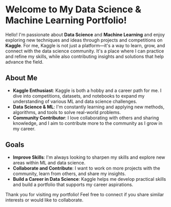 # Welcome to My Data Science & Machine Learning Portfolio!

Hello! I'm passionate about **Data Science** and **Machine Learning** and enjoy exploring new techniques and ideas through projects and competitions on **Kaggle**. For me, Kaggle is not just a platform—it's a way to learn, grow, and connect with the data science community. It's a place where I can practice and refine my skills, while also contributing insights and solutions that help advance the field.

## About Me
- **Kaggle Enthusiast**: Kaggle is both a hobby and a career path for me. I dive into competitions, datasets, and notebooks to expand my understanding of various ML and data science challenges.
- **Data Science & ML**: I'm constantly learning and applying new methods, algorithms, and tools to solve real-world problems.
- **Community Contributor**: I love collaborating with others and sharing knowledge, and I aim to contribute more to the community as I grow in my career.

## Goals
- **Improve Skills**: I'm always looking to sharpen my skills and explore new areas within ML and data science.
- **Collaborate and Contribute**: I want to work on more projects with the community, learn from others, and share my insights.
- **Build a Career in Data Science**: Kaggle helps me develop practical skills and build a portfolio that supports my career aspirations.

Thank you for visiting my portfolio! Feel free to connect if you share similar interests or would like to collaborate.
